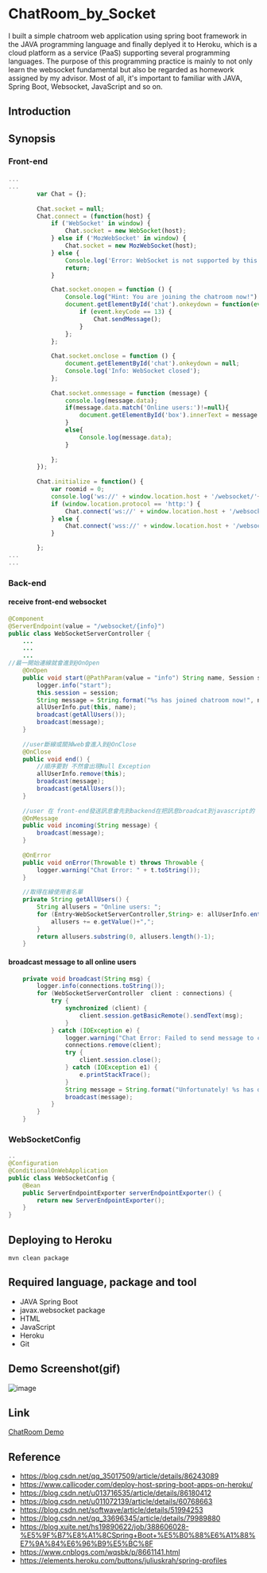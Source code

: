 # ChatRoom_by_Socket
I built a simple chatroom web application using spring boot framework in the JAVA programming language and finally deplyed it to Heroku, which is a cloud platform as a service (PaaS) supporting several programming languages. The purpose of this programming practice is mainly to not only learn the websocket fundamental but also be regarded as homework assigned by my advisor. Most of all, it's important to familiar with JAVA, Spring Boot, Websocket, JavaScript and so on.

## Introduction

## Synopsis
### Front-end
#### 
``` Javascript
...
...
        var Chat = {};
   	 
        Chat.socket = null;
        Chat.connect = (function(host) {
            if ('WebSocket' in window) {
                Chat.socket = new WebSocket(host);
            } else if ('MozWebSocket' in window) {
                Chat.socket = new MozWebSocket(host);
            } else {
                Console.log('Error: WebSocket is not supported by this browser.');
                return;
            }

            Chat.socket.onopen = function () {
                Console.log("Hint: You are joining the chatroom now!")
                document.getElementById('chat').onkeydown = function(event) {
                    if (event.keyCode == 13) {
                        Chat.sendMessage();
                    }
                };
            };
 
            Chat.socket.onclose = function () {
                document.getElementById('chat').onkeydown = null;
                Console.log('Info: WebSocket closed');
            };
 
            Chat.socket.onmessage = function (message) {
            	console.log(message.data);
            	if(message.data.match('Online users:')!=null){
            		document.getElementById('box').innerText = message.data;
            	}
            	else{
            		Console.log(message.data);
            	}
                
            };
        });
 
        Chat.initialize = function() {
        	var roomid = 0;
        	console.log('ws://' + window.location.host + '/websocket/'+name);
            if (window.location.protocol == 'http:') {
                Chat.connect('ws://' + window.location.host + '/websocket/'+name);
            } else {
                Chat.connect('wss://' + window.location.host + '/websocket/'+name);
            }

        };
...
...
``` 

### Back-end
#### receive front-end websocket
``` Java
@Component
@ServerEndpoint(value = "/websocket/{info}")
public class WebSocketServerController {
    ...
    ...
    ...
//最一開始連線就會進到@OnOpen
    @OnOpen
    public void start(@PathParam(value = "info") String name, Session session) {
    	logger.info("start");
        this.session = session;
        String message = String.format("%s has joined chatroom now!", name);
        allUserInfo.put(this, name);
        broadcast(getAllUsers());
        broadcast(message);
    }
    
    //user斷線或關掉web會進入到@OnClose
    @OnClose
    public void end() {
    	//順序要對 不然會出現Null Exception
    	allUserInfo.remove(this);
    	broadcast(message);
        broadcast(getAllUsers());        
    }
    
    //user 在 front-end發送訊息會先到backend在把訊息broadcat到javascript的  Chat.sendMessage
    @OnMessage
    public void incoming(String message) {
    	broadcast(message);
    }
 
    @OnError
    public void onError(Throwable t) throws Throwable {
        logger.warning("Chat Error: " + t.toString());
    }
    
    //取得在線使用者名單
    private String getAllUsers() {
    	String allusers = "Online users: ";
        for (Entry<WebSocketServerController,String> e: allUserInfo.entrySet()){
        	allusers += e.getValue()+",";
        }
        return allusers.substring(0, allusers.length()-1);
    }
``` 
####   broadcast message to all online users
``` Java
    private void broadcast(String msg) {
    	logger.info(connections.toString());
        for (WebSocketServerController  client : connections) {
            try {
                synchronized (client) {
                    client.session.getBasicRemote().sendText(msg);
                }
            } catch (IOException e) {
            	logger.warning("Chat Error: Failed to send message to client");
                connections.remove(client);
                try {
                    client.session.close();
                } catch (IOException e1) {
                    e.printStackTrace();
                }
                String message = String.format("Unfortunately! %s has disconnected!", name);
                broadcast(message);
            }
        }
    }
``` 
### WebSocketConfig
``` Java
..
@Configuration
@ConditionalOnWebApplication
public class WebSocketConfig {
	@Bean
    public ServerEndpointExporter serverEndpointExporter() {
        return new ServerEndpointExporter();
    }
}
``` 

## Deploying to Heroku
``` 
mvn clean package
``` 
## Required language, package and tool
* JAVA Spring Boot
* javax.websocket package
* HTML
* JavaScript
* Heroku
* Git

## Demo Screenshot(gif)
![image](https://i.imgur.com/4BdjD1V.gif)

## Link
[ChatRoom Demo](https://webforchatroom.herokuapp.com/)

## Reference
* https://blog.csdn.net/qq_35017509/article/details/86243089 
* https://www.callicoder.com/deploy-host-spring-boot-apps-on-heroku/
* https://blog.csdn.net/u013716535/article/details/86180412 
* https://blog.csdn.net/u011072139/article/details/60768663
* https://blog.csdn.net/softwave/article/details/51994253
* https://blog.csdn.net/qq_33696345/article/details/79989880
* https://blog.xuite.net/hs19890622/job/388606028-%E5%9F%B7%E8%A1%8CSpring+Boot+%E5%B0%88%E6%A1%88%E7%9A%84%E6%96%B9%E5%BC%8F 
* https://www.cnblogs.com/wqsbk/p/8661141.html
* https://elements.heroku.com/buttons/juliuskrah/spring-profiles
